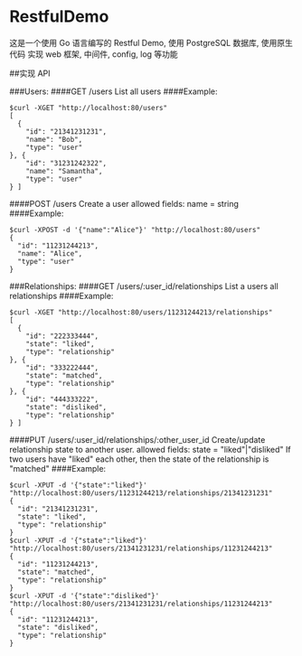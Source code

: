 # RestfulDemo
这是一个使用 Go 语言编写的 Restful Demo, 使用 PostgreSQL 数据库, 使用原生代码 实现 web 框架, 中间件, config, log 等功能

##实现 API

###Users:
####GET /users
List all users
####Example:

~~~
$curl -XGET "http://localhost:80/users"
[
  {
    "id": "21341231231",
    "name": "Bob",
    "type": "user"
}, {
    "id": "31231242322",
    "name": "Samantha",
    "type": "user"
} ]
~~~

####POST /users
Create a user
allowed fields:
  name = string
####Example:

~~~
$curl -XPOST -d '{"name":"Alice"}' "http://localhost:80/users"
{
  "id": "11231244213",
  "name": "Alice",
  "type": "user"
}
~~~

###Relationships:
####GET /users/:user_id/relationships
List a users all relationships
####Example:

~~~
$curl -XGET "http://localhost:80/users/11231244213/relationships"
[
  {
    "id": "222333444",
    "state": "liked",
    "type": "relationship"
}, {
    "id": "333222444",
    "state": "matched",
    "type": "relationship"
}, {
    "id": "444333222",
    "state": "disliked",
    "type": "relationship"
} ]
~~~

####PUT /users/:user_id/relationships/:other_user_id
Create/update relationship state to another user.
allowed fields:
   state = "liked"|"disliked"
If two users have "liked" each other, then the state of the relationship is "matched"
####Example:

~~~
$curl -XPUT -d '{"state":"liked"}'
"http://localhost:80/users/11231244213/relationships/21341231231"
{
  "id": "21341231231",
  "state": "liked",
  "type": "relationship"
}
$curl -XPUT -d '{"state":"liked"}'
"http://localhost:80/users/21341231231/relationships/11231244213"
{
  "id": "11231244213",
  "state": "matched",
  "type": "relationship"
}
$curl -XPUT -d '{"state":"disliked"}'
"http://localhost:80/users/21341231231/relationships/11231244213"
{
  "id": "11231244213",
  "state": "disliked",
  "type": "relationship"
}
~~~
